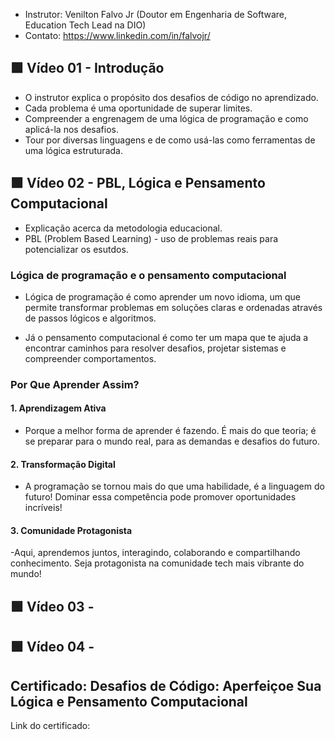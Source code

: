 - Instrutor: Venilton Falvo Jr (Doutor em Engenharia de Software, Education Tech Lead na DIO)
- Contato: https://www.linkedin.com/in/falvojr/

## 🟩 Vídeo 01 - Introdução

- O instrutor explica o propósito dos desafios de código no aprendizado.
- Cada problema é uma oportunidade de superar limites.
- Compreender a engrenagem de uma lógica de programação e como aplicá-la nos desafios.
- Tour por diversas linguagens e de como usá-las como ferramentas de uma lógica estruturada.

## 🟩 Vídeo 02 - PBL, Lógica e Pensamento Computacional

- Explicação acerca da metodologia educacional.
- PBL (Problem Based Learning) - uso de problemas reais para potencializar os esutdos.

### Lógica de programação e o pensamento computacional 

- Lógica de programação é como aprender um novo idioma, um que permite transformar problemas em soluções claras e ordenadas através de passos lógicos e algoritmos.

- Já o pensamento computacional é como ter um mapa que te ajuda a encontrar caminhos para resolver desafios, projetar sistemas e compreender comportamentos.

### Por Que Aprender Assim?
#### 1. Aprendizagem Ativa
- Porque a melhor forma de aprender é fazendo.
É mais do que teoria; é se preparar para o mundo real, para as demandas e desafios do futuro.

#### 2. Transformação Digital
- A programação se tornou mais do que uma habilidade, é a linguagem do futuro!
Dominar essa competência pode promover oportunidades incríveis!

#### 3. Comunidade Protagonista
-Aqui, aprendemos juntos, interagindo, colaborando e compartilhando conhecimento.
Seja protagonista na comunidade tech mais vibrante do mundo!


## 🟩 Vídeo 03 -

## 🟩 Vídeo 04 - 

## Certificado: Desafios de Código: Aperfeiçoe Sua Lógica e Pensamento Computacional

Link do certificado: 